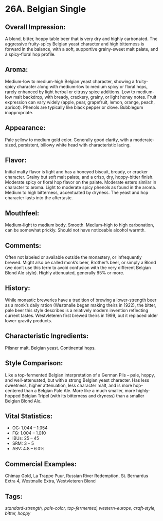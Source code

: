 # 26A. Belgian Single

## Overall Impression: 

A blond, bitter, hoppy table beer that is very dry and highly carbonated. The aggressive fruity-spicy Belgian yeast character and high bitterness is forward in the balance, with a soft, supportive grainy-sweet malt palate, and a spicy-floral hop profile. 

## Aroma: 

Medium-low to medium-high Belgian yeast character, showing a fruity-spicy character along with medium-low to medium spicy or floral hops, rarely enhanced by light herbal or citrusy spice additions. Low to medium-low malt backdrop, with bready, crackery, grainy, or light honey notes. Fruit expression can vary widely (apple, pear, grapefruit, lemon, orange, peach, apricot). Phenols are typically like black pepper or clove. Bubblegum inappropriate.

## Appearance: 

Pale yellow to medium gold color. Generally good clarity, with a moderate-sized, persistent, billowy white head with characteristic lacing.

## Flavor: 

Initial malty flavor is light and has a honeyed biscuit, bready, or cracker character. Grainy but soft malt palate, and a crisp, dry, hoppy-bitter finish. Moderate spicy or floral hop flavor on the palate. Moderate esters similar in character to aroma. Light to moderate spicy phenols as found in the aroma. Medium to high bitterness, accentuated by dryness. The yeast and hop character lasts into the aftertaste.

## Mouthfeel: 

Medium-light to medium body. Smooth. Medium-high to high carbonation, can be somewhat prickly. Should not have noticeable alcohol warmth.

## Comments: 

Often not labeled or available outside the monastery, or infrequently brewed. Might also be called monk’s beer, Brother’s beer, or simply a Blond (we don’t use this term to avoid confusion with the very different Belgian Blond Ale style). Highly attenuated, generally 85% or more.

## History: 

While monastic breweries have a tradition of brewing a lower-strength beer as a monk’s daily ration (Westmalle began making theirs in 1922), the bitter, pale beer this style describes is a relatively modern invention reflecting current tastes. Westvleteren first brewed theirs in 1999, but it replaced older lower-gravity products. 

## Characteristic Ingredients: 

Pilsner malt. Belgian yeast. Continental hops. 

## Style Comparison: 

Like a top-fermented Belgian interpretation of a German Pils – pale, hoppy, and well-attenuated, but with a strong Belgian yeast character. Has less sweetness, higher attenuation, less character malt, and is more hop-centered than a Belgian Pale Ale. More like a much smaller, more highly-hopped Belgian Tripel (with its bitterness and dryness) than a smaller Belgian Blond Ale.

## Vital Statistics:	

- OG:	1.044 – 1.054
- FG:	1.004 – 1.010
- IBUs:	25 – 45	
- SRM:	3 – 5	
- ABV:	4.8 – 6.0%

## Commercial Examples: 

Chimay Gold, La Trappe Puur, Russian River Redemption, St. Bernardus Extra 4, Westmalle Extra, Westvleteren Blond

## Tags: 

_standard-strength, pale-color, top-fermented, western-europe, craft-style, bitter, hoppy_
